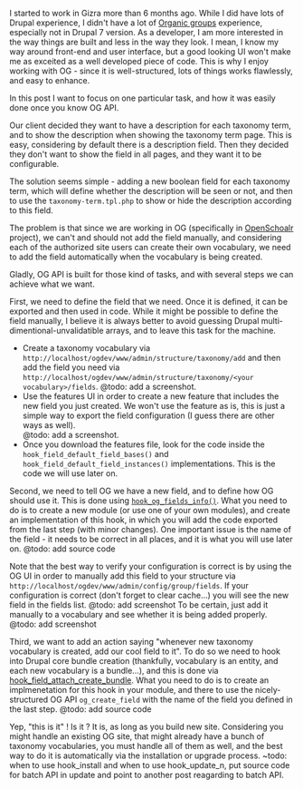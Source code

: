 I started to work in Gizra more than 6 months ago. While I did have lots of Drupal experience, I didn't have a lot of <a href="https://drupal.org/project/og" target=_blank>Organic groups</a> experience, especially not in Drupal 7 version.
As a developer, I am more interested in the way things are built and less in the way they look. I mean, I know my way around front-end and user interface, but a good looking UI won't make me as exceited as a well developed piece of code.
This is why I enjoy working with OG - since it is well-structured, lots of things works flawlessly, and easy to enhance.

In this post I want to focus on one particular task, and how it was easily done once you know OG API.

Our client decided they want to have a description for each taxonomy term, and to show the description when showing the taxonomy term page. This is easy, considering by default there is a description field. Then they decided they don't want to show the field in all pages, and they want it to be configurable.

The solution seems simple - adding a new boolean field for each taxonomy term, which will define whether the description will be seen or not, and then to use the `taxonomy-term.tpl.php` to show or hide the description according to this field.<BR/>

The problem is that since we are working in OG (specifically in <a href="http://openscholar.gizra.com/" target=_blank>OpenSchoalr</a> project), we can't and should not add the field manually, and considering each of the authorized site users can create their own vocabulary, we need to add the field automatically when the vocabulary is being created.

Gladly, OG API is built for those kind of tasks, and with several steps we can achieve what we want.

First, we need to define the field that we need. Once it is defined, it can be exported and then used in code. While it might be possible to define the field manually, I believe it is always better to avoid guessing Drupal multi-dimentional-unvalidatible arrays, and to leave this task for the machine.
* Create a taxonomy vocabulary via `http://localhost/ogdev/www/admin/structure/taxonomy/add` and then add the field you need via `http://localhost/ogdev/www/admin/structure/taxonomy/<your vocabulary>/fields`.
@todo: add a screenshot.
* Use the features UI in order to create a new feature that includes the new field you just created. We won't use the feature as is, this is just a simple way to export the field configuration (I guess there are other ways as well).\
@todo: add a screenshot.
* Once you download the features file, look for the code inside the `hook_field_default_field_bases()` and `hook_field_default_field_instances()` implementations. This is the code we will use later on.

Second, we need to tell OG we have a new field, and to define how OG should use it. This is done using <a href="http://drupalcontrib.org/api/drupal/contributions!og!og.api.php/function/hook_og_fields_info/7" target=_blank>`hook_og_fields_info()`</a>. What you need to do is to create a new module (or use one of your own modules), and create an implementation of this hook, in which you will add the code exported from the last step (with minor changes). One important issue is the name of the field - it needs to be correct in all places, and it is what you will use later on.
@todo: add source code

Note that the best way to verify your configuration is correct is by using the OG UI in order to manually add this field to your structure via `http://localhost/ogdev/www/admin/config/group/fields`. If your configuration is correct (don't forget to clear cache...) you will see the new field in the fields list.
@todo: add screenshot
To be certain, just add it manually to a vocabulary and see whether it is being added properly.
@todo: add screenshot

Third, we want to add an action saying "whenever new taxonomy vocabulary is created, add our cool field to it". To do so we need to hook into Drupal core bundle creation (thankfully, vocabulary is an entity, and each new vocabulary is a bundle...), and this is done via <a href="https://api.drupal.org/api/drupal/modules!field!field.api.php/function/hook_field_attach_create_bundle/7" target=_blank>hook_field_attach_create_bundle</a>. What you need to do is to create an implmenetation for this hook in your module, and there to use the nicely-structured OG API `og_create_field` with the name of the field you defined in the last step.
@todo: add source code

Yep, "this is it" ! 
Is it ?
It is, as long as you build new site. Considering you might handle an existing OG site, that might already have a bunch of taxonomy vocabularies, you must handle all of them as well, and the best way to do it is automatically via the installation or upgrade process.
~todo: when to use hook_install and when to use hook_update_n, put source code for batch API in update and point to another post reagarding to batch API.
